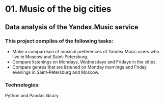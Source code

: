 # 01. Music of the big cities

## Data analysis of the Yandex.Music service

### This project compiles of the following tasks:

- Make a comparrison of musical preferences of Yandex.Music users who live in Moscow and Saint-Petersburg.
- Compare listenings on Mondays, Wednesdays and Fridays in the cities.
- Compare genres that are listened on Monday mornings and Friday evenings in Saint-Petersburg and Moscow.

### Technologies:
Python and Pandas library
